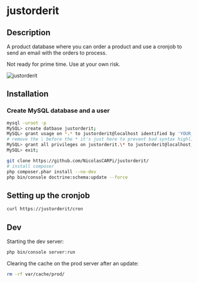 # justorderit

## Description

A product database where you can order a product and use a cronjob to send an email with the orders to process.

Not ready for prime time. Use at your own risk.

![justorderit](https://user-images.githubusercontent.com/3043706/48621130-ddcd6780-e9a2-11e8-8ca6-f0a409732108.png)

## Installation

### Create MySQL database and a user

~~~bash
mysql -uroot -p
MySQL> create datbase justorderit;
MySQL> grant usage on *.* to justorderit@localhost identified by 'YOUR_PASSWORD';
# remove the \ before the * it's just here to prevent bad syntax highlighting
MySQL> grant all privileges on justorderit.\* to justorderit@localhost;
MySQL> exit;
~~~

~~~bash
git clone https://github.com/NicolasCARPi/justorderit/
# install composer
php composer.phar install --no-dev
php bin/console doctrine:schema:update --force
~~~

## Setting up the cronjob

~~~bash
curl https://justorderit/cron
~~~

## Dev

Starting the dev server:

~~~bash
php bin/console server:run
~~~

Clearing the cache on the prod server after an update:

~~~bash
rm -rf var/cache/prod/
~~~
